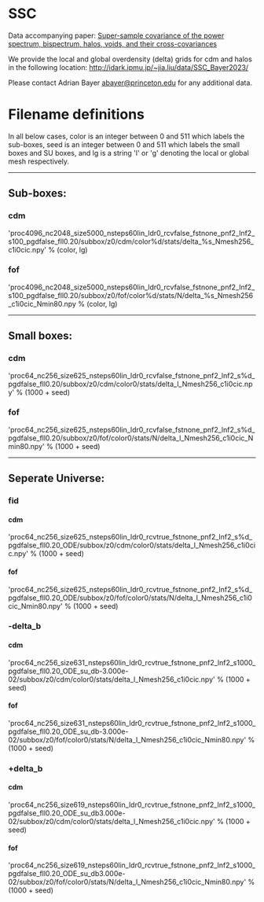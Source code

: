 # SSC

Data accompanying paper: [Super-sample covariance of the power spectrum, bispectrum, halos, voids, and their cross-covariances](https://arxiv.org/abs/2210.15647)

We provide the local and global overdensity (delta) grids for cdm and halos in the following location: <http://idark.ipmu.jp/~jia.liu/data/SSC_Bayer2023/>

Please contact Adrian Bayer <abayer@princeton.edu> for any additional data.

# Filename definitions

In all below cases, color is an integer between 0 and 511 which labels the sub-boxes, seed is an integer between 0 and 511 which labels the small boxes and SU boxes, and lg is a string 'l' or 'g' denoting the local or global mesh respectively.

-------

## Sub-boxes:
### cdm
'proc4096_nc2048_size5000_nsteps60lin_ldr0_rcvfalse_fstnone_pnf2_lnf2_s100_pgdfalse_fll0.20/subbox/z0/cdm/color%d/stats/delta_%s_Nmesh256_c1i0cic.npy' % (color, lg)

### fof
'proc4096_nc2048_size5000_nsteps60lin_ldr0_rcvfalse_fstnone_pnf2_lnf2_s100_pgdfalse_fll0.20/subbox/z0/fof/color%d/stats/N/delta_%s_Nmesh256_c1i0cic_Nmin80.npy % (color, lg)

--------

## Small boxes:
### cdm
'proc64_nc256_size625_nsteps60lin_ldr0_rcvfalse_fstnone_pnf2_lnf2_s%d_pgdfalse_fll0.20/subbox/z0/cdm/color0/stats/delta_l_Nmesh256_c1i0cic.npy' % (1000 + seed)

### fof
'proc64_nc256_size625_nsteps60lin_ldr0_rcvfalse_fstnone_pnf2_lnf2_s%d_pgdfalse_fll0.20/subbox/z0/fof/color0/stats/N/delta_l_Nmesh256_c1i0cic_Nmin80.npy' % (1000 + seed)

--------

## Seperate Universe:
### fid

#### cdm
'proc64_nc256_size625_nsteps60lin_ldr0_rcvtrue_fstnone_pnf2_lnf2_s%d_pgdfalse_fll0.20_ODE/subbox/z0/cdm/color0/stats/delta_l_Nmesh256_c1i0cic.npy' % (1000 + seed)

#### fof
'proc64_nc256_size625_nsteps60lin_ldr0_rcvtrue_fstnone_pnf2_lnf2_s%d_pgdfalse_fll0.20_ODE/subbox/z0/fof/color0/stats/N/delta_l_Nmesh256_c1i0cic_Nmin80.npy' % (1000 + seed)

### -delta_b

#### cdm
'proc64_nc256_size631_nsteps60lin_ldr0_rcvtrue_fstnone_pnf2_lnf2_s1000_pgdfalse_fll0.20_ODE_su_db-3.000e-02/subbox/z0/cdm/color0/stats/delta_l_Nmesh256_c1i0cic.npy' % (1000 + seed)

#### fof
'proc64_nc256_size631_nsteps60lin_ldr0_rcvtrue_fstnone_pnf2_lnf2_s1000_pgdfalse_fll0.20_ODE_su_db-3.000e-02/subbox/z0/fof/color0/stats/N/delta_l_Nmesh256_c1i0cic_Nmin80.npy' % (1000 + seed)

### +delta_b
#### cdm
'proc64_nc256_size619_nsteps60lin_ldr0_rcvtrue_fstnone_pnf2_lnf2_s1000_pgdfalse_fll0.20_ODE_su_db3.000e-02/subbox/z0/cdm/color0/stats/delta_l_Nmesh256_c1i0cic.npy' % (1000 + seed)

#### fof
'proc64_nc256_size619_nsteps60lin_ldr0_rcvtrue_fstnone_pnf2_lnf2_s1000_pgdfalse_fll0.20_ODE_su_db3.000e-02/subbox/z0/fof/color0/stats/N/delta_l_Nmesh256_c1i0cic_Nmin80.npy' % (1000 + seed)

